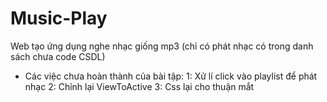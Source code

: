 # Music-Play
Web tạo ứng dụng nghe nhạc giống mp3 (chỉ có phát nhạc có trong danh sách chưa code CSDL)

* Các việc chưa hoàn thành của bài tập:
1: Xử lí click vào playlist để phát nhạc
2: Chỉnh lại ViewToActive
3: Css lại cho thuận mắt
